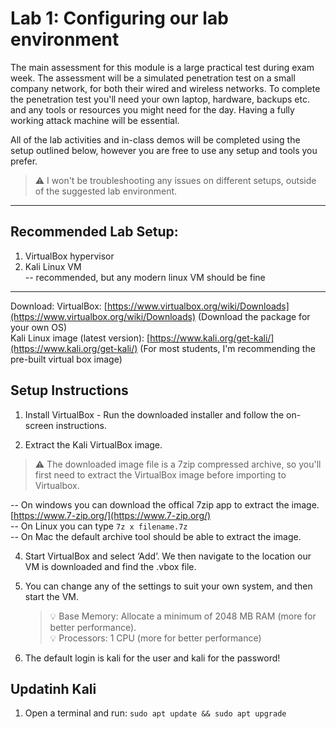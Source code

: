 # Lab 1: Configuring our lab environment

The main assessment for this module is a large practical test during exam week. The assessment will be a simulated penetration test on a small company network, for both their wired and wireless networks. To complete the penetration test you'll need your own laptop, hardware, backups etc. and any tools or resources you might need for the day. Having a fully working attack machine will be essential. 

All of the lab activities and in-class demos will be completed using the setup outlined below, however you are free to use any setup and tools you prefer. 
> :warning: I won't be troubleshooting any issues on different setups, outside of the suggested lab environment. 

___

## Recommended Lab Setup:

1. VirtualBox hypervisor 
2. Kali Linux VM  
-- recommended, but any modern linux VM should be fine
___

Download:
VirtualBox: [https://www.virtualbox.org/wiki/Downloads](https://www.virtualbox.org/wiki/Downloads) (Download the package for your own OS)  
Kali Linux image (latest version): [https://www.kali.org/get-kali/](https://www.kali.org/get-kali/) (For most students, I'm recommending the pre-built virtual box image)  


## Setup Instructions 


1. Install VirtualBox - Run the downloaded installer and follow the on-screen instructions.
   
2. Extract the Kali VirtualBox image.
> ⚠️ The downloaded image file is a 7zip compressed archive, so you'll first need to extract the VirtualBox image before importing to Virtualbox.  
   
   -- On windows you can download the offical 7zip app to extract the image. [https://www.7-zip.org/](https://www.7-zip.org/)  
   -- On Linux you can type ```7z x filename.7z```  
   -- On Mac the default archive tool should be able to extract the image.  

4. Start VirtualBox and select ‘Add’. We then navigate to the location our VM is downloaded and find the .vbox file.
5. You can change any of the settings to suit your own system, and then start the VM.
   > 💡 Base Memory: Allocate a minimum of 2048 MB RAM (more for better performance).  
   > 💡 Processors: 1 CPU (more for better performance)

7. The default login is kali for the user and kali for the password!


## Updatinh Kali

1. Open a terminal and run: ```sudo apt update && sudo apt upgrade```



